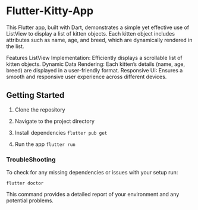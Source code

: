 # Flutter-Kitty-App

This Flutter app, built with Dart, demonstrates a simple yet effective use of ListView to display a list of kitten objects. Each kitten object includes attributes such as name, age, and breed, which are dynamically rendered in the list.

Features
ListView Implementation: Efficiently displays a scrollable list of kitten objects.
Dynamic Data Rendering: Each kitten’s details (name, age, breed) are displayed in a user-friendly format.
Responsive UI: Ensures a smooth and responsive user experience across different devices.

## Getting Started

1. Clone the repository

2. Navigate to the project directory

3. Install dependencies
```flutter pub get```

4. Run the app
```flutter run```

### TroubleShooting

To check for any missing dependencies or issues with your setup run:

```flutter doctor```

This command provides a detailed report of your environment and any potential problems.
